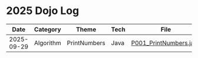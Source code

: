 # 2025 Dojo Log

| Date       | Category       | Theme                | Tech       | File                                               |
|------------|----------------|----------------------|------------|----------------------------------------------------|
| 2025-09-29 | Algorithm      | PrintNumbers         | Java       | [P001_PrintNumbers.java](./P001_PrintNumbers.java) |